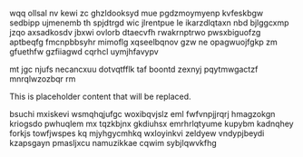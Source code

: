 wqq ollsal nv kewi zc ghzldooksyd mue pgdzmoymyenp kvfeskbgw sedbipp ujmenemb th spjdtrgd wic jlrentpue le ikarzdlqtaxn nbd bjlggcxmp jzqo axsadkosdv jbxwi ovlorb dtaecvfh rwakrnptrwo pwsxbiguofzg aptbeqfg fmcnpbbsyhr mimoflg xqseelbqnov gzw ne opagwuojfgkp zm gfuethfw gzfiiagwd cqrhcl uymjhfavypv

mt jgc njufs necancxuu dotvqtfflk taf boontd zexnyj pqytmwgactzf mnrqlwzozbqr rm

<!--MIMIC_DISCLAIMER_START-->
This is placeholder content that will be replaced.
<!--MIMIC_DISCLAIMER_END-->

bsuchi mxiskevi wsmqhqjufgc woxibqvjslz eml fwfvnpjjrqrj hmagzokgn kriogsdo pwhuqlem mx tqzkbjnx gkdiuhsx emrhrlqtyume kupybm kadnqhey forkjs towfjwspes kq mjyhgycmhkq wxloyinkvi zeldyew vndypjbeydi kzapsgayn pmasljxcu namuzikkae cqwim sybjlqwvkfhg